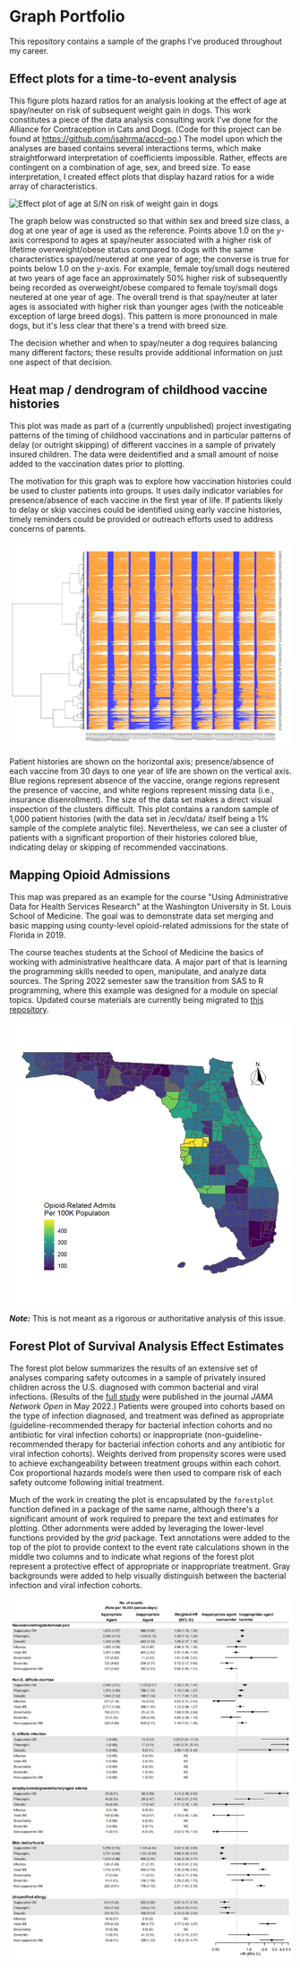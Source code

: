 # Graph Portfolio

This repository contains a sample of the graphs I've produced throughout my career.


## Effect plots for a time-to-event analysis

This figure plots hazard ratios for an analysis looking at the effect of age at spay/neuter on risk of subsequent weight gain in dogs. This work constitutes a piece of the data analysis consulting work I've done for the Alliance for Contraception in Cats and Dogs. (Code for this project can be found at <https://github.com/jsahrma/accd-oo>.) The model upon which the analyses are based contains several interactions terms, which make straightforward interpretation of coefficients impossible. Rather, effects are contingent on a combination of age, sex, and breed size. To ease interpretation, I created effect plots that display hazard ratios for a wide array of characteristics.

![Effect plot of age at S/N on risk of weight gain in dogs](oo-age-effect-among-SN-1-year.png)

The graph below was constructed so that within sex and breed size class, a dog at one year of age is used as the reference. Points above 1.0 on the $y$-axis correspond to ages at spay/neuter associated with a higher risk of lifetime overweight/obese status compared to dogs with the same characteristics spayed/neutered at one year of age; the converse is true for points below 1.0 on the $y$-axis. For example, female toy/small dogs neutered at two years of age face an approximately 50% higher risk of subsequently being recorded as overweight/obese compared to female toy/small dogs neutered at one year of age. The overall trend is that spay/neuter at later ages is associated with higher risk than younger ages (with the noticeable exception of large breed dogs). This pattern is more pronounced in male dogs, but it's less clear that there's a trend with breed size.

The decision whether and when to spay/neuter a dog requires balancing many different factors; these results provide additional information on just one aspect of that decision.


## Heat map / dendrogram of childhood vaccine histories

This plot was made as part of a (currently unpublished) project investigating patterns of the timing of childhood vaccinations and in particular patterns of delay (or outright skipping) of different vaccines in a sample of privately insured children. The data were deidentified and a small amount of noise added to the vaccination dates prior to plotting.

The motivation for this graph was to explore how vaccination histories could be used to cluster patients into groups. It uses daily indicator variables for presence/absence of each vaccine in the first year of life. If patients likely to delay or skip vaccines could be identified using early vaccine histories, timely reminders could be provided or outreach efforts used to address concerns of parents.

![Heat map / dendrogram of early childhood vaccination histories](/ecv/output/clusters-cropped.jpg)

Patient histories are shown on the horizontal axis; presence/absence of each vaccine from 30 days to one year of life are shown on the vertical axis. Blue regions represent absence of the vaccine, orange regions represent the presence of vaccine, and white regions represent missing data (i.e., insurance disenrollment). The size of the data set makes a direct visual inspection of the clusters difficult. This plot contains a random sample of 1,000 patient histories (with the data set in /ecv/data/ itself being a 1% sample of the complete analytic file). Nevertheless, we can see a cluster of patients with a significant proportion of their histories colored blue, indicating delay or skipping of recommended vaccinations.


## Mapping Opioid Admissions

This map was prepared as an example for the course "Using Administrative Data for Health Services Research" at the Washington University in St. Louis School of Medicine. The goal was to demonstrate data set merging and basic mapping using county-level opioid-related admissions for the state of Florida in 2019.

The course teaches students at the School of Medicine the basics of working with administrative healthcare data. A major part of that is learning the programming skills needed to open, manipulate, and analyze data sources. The Spring 2022 semester saw the transition from SAS to R programming, where this example was designed for a module on special topics. Updated course materials are currently being migrated to [this repository](https://github.com/jsahrma/admin-data-course).

![Incidence of opioid-related admissions in the state of Florida in 2019](/flom/output/fl_opioid_incidence_map_2019.png)

**_Note:_** This is not meant as a rigorous or authoritative analysis of this issue.


## Forest Plot of Survival Analysis Effect Estimates

The forest plot below summarizes the results of an extensive set of analyses comparing safety outcomes in a sample of privately insured children across the U.S. diagnosed with common bacterial and viral infections. (Results of the [full study](https://jamanetwork.com/journals/jamanetworkopen/fullarticle/2792723) were published in the journal *JAMA Network Open* in May 2022.) Patients were grouped into cohorts based on the type of infection diagnosed, and treatment was defined as appropriate (guideline-recommended therapy for bacterial infection cohorts and no antibiotic for viral infection cohorts) or inappropriate (non-guideline-recommended therapy for bacterial infection cohorts and any antibiotic for viral infection cohorts). Weights derived from propensity scores were used to achieve exchangeability between treatment groups within each cohort. Cox proportional hazards models were then used to compare risk of each safety outcome following initial treatment.

Much of the work in creating the plot is encapsulated by the `forestplot` function defined in a package of the same name, although there's a significant amount of work required to prepare the text and estimates for plotting. Other adornments were added by leveraging the lower-level functions provided by the *grid* package. Text annotations were added to the top of the plot to provide context to the event rate calculations shown in the middle two columns and to indicate what regions of the forest plot represent a protective effect of appropriate or inappropriate treatment. Gray backgrounds were added to help visually distinguish between the bacterial infection and viral infection cohorts.

![Forest plot of survival analysis effect estimates of pediatric antibiotics safety study](/pew/output/safety_forestplot.png)
